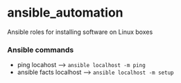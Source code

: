 # ansible_automation
Ansible roles for installing software on Linux boxes

### Ansible commands
* ping locahost --> `ansible localhost -m ping`
* ansible facts localhost --> `ansible localhost -m setup`
